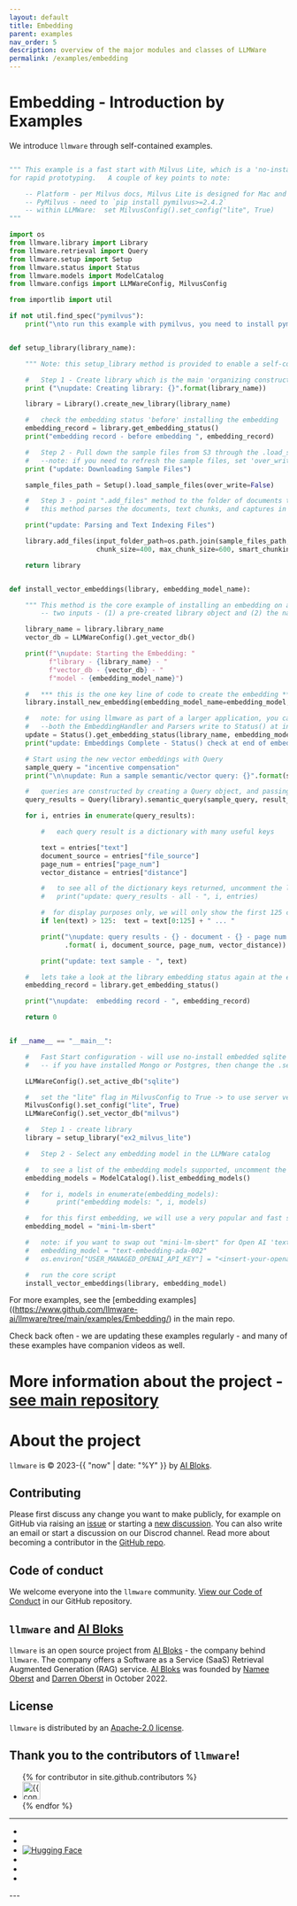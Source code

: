 ```yaml
---
layout: default
title: Embedding
parent: examples
nav_order: 5
description: overview of the major modules and classes of LLMWare  
permalink: /examples/embedding
---
```

# Embedding - Introduction by Examples
We introduce ``llmware`` through self-contained examples.

```python

""" This example is a fast start with Milvus Lite, which is a 'no-install' file-based version of Milvus, intended
for rapid prototyping.   A couple of key points to note:

    -- Platform - per Milvus docs, Milvus Lite is designed for Mac and Linux (not on Windows currently)
    -- PyMilvus - need to `pip install pymilvus>=2.4.2`
    -- within LLMWare:  set MilvusConfig().set_config("lite", True)
"""

import os
from llmware.library import Library
from llmware.retrieval import Query
from llmware.setup import Setup
from llmware.status import Status
from llmware.models import ModelCatalog
from llmware.configs import LLMWareConfig, MilvusConfig

from importlib import util

if not util.find_spec("pymilvus"):
    print("\nto run this example with pymilvus, you need to install pymilvus:  pip3 install pymilvus>=2.4.2")


def setup_library(library_name):

    """ Note: this setup_library method is provided to enable a self-contained example to create a test library """

    #   Step 1 - Create library which is the main 'organizing construct' in llmware
    print ("\nupdate: Creating library: {}".format(library_name))

    library = Library().create_new_library(library_name)

    #   check the embedding status 'before' installing the embedding
    embedding_record = library.get_embedding_status()
    print("embedding record - before embedding ", embedding_record)

    #   Step 2 - Pull down the sample files from S3 through the .load_sample_files() command
    #   --note: if you need to refresh the sample files, set 'over_write=True'
    print ("update: Downloading Sample Files")

    sample_files_path = Setup().load_sample_files(over_write=False)

    #   Step 3 - point ".add_files" method to the folder of documents that was just created
    #   this method parses the documents, text chunks, and captures in database

    print("update: Parsing and Text Indexing Files")

    library.add_files(input_folder_path=os.path.join(sample_files_path, "Agreements"),
                      chunk_size=400, max_chunk_size=600, smart_chunking=1)

    return library


def install_vector_embeddings(library, embedding_model_name):

    """ This method is the core example of installing an embedding on a library.
        -- two inputs - (1) a pre-created library object and (2) the name of an embedding model """

    library_name = library.library_name
    vector_db = LLMWareConfig().get_vector_db()

    print(f"\nupdate: Starting the Embedding: "
          f"library - {library_name} - "
          f"vector_db - {vector_db} - "
          f"model - {embedding_model_name}")

    #   *** this is the one key line of code to create the embedding ***
    library.install_new_embedding(embedding_model_name=embedding_model, vector_db=vector_db,batch_size=100)

    #   note: for using llmware as part of a larger application, you can check the real-time status by polling Status()
    #   --both the EmbeddingHandler and Parsers write to Status() at intervals while processing
    update = Status().get_embedding_status(library_name, embedding_model)
    print("update: Embeddings Complete - Status() check at end of embedding - ", update)

    # Start using the new vector embeddings with Query
    sample_query = "incentive compensation"
    print("\n\nupdate: Run a sample semantic/vector query: {}".format(sample_query))

    #   queries are constructed by creating a Query object, and passing a library as input
    query_results = Query(library).semantic_query(sample_query, result_count=20)

    for i, entries in enumerate(query_results):

        #   each query result is a dictionary with many useful keys

        text = entries["text"]
        document_source = entries["file_source"]
        page_num = entries["page_num"]
        vector_distance = entries["distance"]

        #   to see all of the dictionary keys returned, uncomment the line below
        #   print("update: query_results - all - ", i, entries)

        #  for display purposes only, we will only show the first 125 characters of the text
        if len(text) > 125:  text = text[0:125] + " ... "

        print("\nupdate: query results - {} - document - {} - page num - {} - distance - {} "
              .format( i, document_source, page_num, vector_distance))

        print("update: text sample - ", text)

    #   lets take a look at the library embedding status again at the end to confirm embeddings were created
    embedding_record = library.get_embedding_status()

    print("\nupdate:  embedding record - ", embedding_record)

    return 0


if __name__ == "__main__":

    #   Fast Start configuration - will use no-install embedded sqlite
    #   -- if you have installed Mongo or Postgres, then change the .set_active_db accordingly

    LLMWareConfig().set_active_db("sqlite")

    #   set the "lite" flag in MilvusConfig to True -> to use server version, set to False (which is default)
    MilvusConfig().set_config("lite", True)
    LLMWareConfig().set_vector_db("milvus")

    #   Step 1 - create library
    library = setup_library("ex2_milvus_lite")

    #   Step 2 - Select any embedding model in the LLMWare catalog

    #   to see a list of the embedding models supported, uncomment the line below and print the list
    embedding_models = ModelCatalog().list_embedding_models()

    #   for i, models in enumerate(embedding_models):
    #       print("embedding models: ", i, models)

    #   for this first embedding, we will use a very popular and fast sentence transformer
    embedding_model = "mini-lm-sbert"

    #   note: if you want to swap out "mini-lm-sbert" for Open AI 'text-embedding-ada-002', uncomment these lines:
    #   embedding_model = "text-embedding-ada-002"
    #   os.environ["USER_MANAGED_OPENAI_API_KEY"] = "<insert-your-openai-api-key>"

    #   run the core script
    install_vector_embeddings(library, embedding_model)
```


For more examples, see the [embedding examples]((https://www.github.com/llmware-ai/llmware/tree/main/examples/Embedding/) in the main repo.   


Check back often - we are updating these examples regularly - and many of these examples have companion videos as well.  



# More information about the project - [see main repository](https://www.github.com/llmware-ai/llmware.git)


# About the project

`llmware` is &copy; 2023-{{ "now" | date: "%Y" }} by [AI Bloks](https://www.aibloks.com/home).

## Contributing
Please first discuss any change you want to make publicly, for example on GitHub via raising an [issue](https://github.com/llmware-ai/llmware/issues) or starting a [new discussion](https://github.com/llmware-ai/llmware/discussions).
You can also write an email or start a discussion on our Discrod channel.
Read more about becoming a contributor in the [GitHub repo](https://github.com/llmware-ai/llmware/blob/main/CONTRIBUTING.md).

## Code of conduct
We welcome everyone into the ``llmware`` community.
[View our Code of Conduct](https://github.com/llmware-ai/llmware/blob/main/CODE_OF_CONDUCT.md) in our GitHub repository.

## ``llmware`` and [AI Bloks](https://www.aibloks.com/home)
``llmware`` is an open source project from [AI Bloks](https://www.aibloks.com/home) - the company behind ``llmware``.
The company offers a Software as a Service (SaaS) Retrieval Augmented Generation (RAG) service.
[AI Bloks](https://www.aibloks.com/home) was founded by [Namee Oberst](https://www.linkedin.com/in/nameeoberst/) and [Darren Oberst](https://www.linkedin.com/in/darren-oberst-34a4b54/) in October 2022.

## License

`llmware` is distributed by an [Apache-2.0 license](https://www.github.com/llmware-ai/llmware/blob/main/LICENSE).

## Thank you to the contributors of ``llmware``!
<ul class="list-style-none">
{% for contributor in site.github.contributors %}
  <li class="d-inline-block mr-1">
     <a href="{{ contributor.html_url }}">
        <img src="{{ contributor.avatar_url }}" width="32" height="32" alt="{{ contributor.login }}">
    </a>
  </li>
{% endfor %}
</ul>


---
<ul class="list-style-none">
    <li class="d-inline-block mr-1">
        <a href="https://discord.gg/MhZn5Nc39h"><span><i class="fa-brands fa-discord"></i></span></a>
    </li>
    <li class="d-inline-block mr-1">
        <a href="https://www.youtube.com/@llmware"><span><i class="fa-brands fa-youtube"></i></span></a>
    </li>
    <li class="d-inline-block mr-1">
        <a href="https://huggingface.co/llmware"><span><img src="assets/images/hf-logo.svg" alt="Hugging Face" class="hugging-face-logo"/></span></a>
    </li>
    <li class="d-inline-block mr-1">
        <a href="https://www.linkedin.com/company/aibloks/"><span><i class="fa-brands fa-linkedin"></i></span></a>
    </li>
    <li class="d-inline-block mr-1">
        <a href="https://twitter.com/AiBloks"><span><i class="fa-brands fa-square-x-twitter"></i></span></a>
    </li>
    <li class="d-inline-block mr-1">
        <a href="https://www.instagram.com/aibloks/"><span><i class="fa-brands fa-instagram"></i></span></a>
    </li>
</ul>
---

